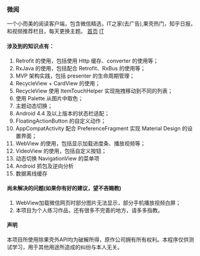 ### 微阅
一个小而美的阅读客户端，包含微信精选，IT之家(去广告),果壳热门，知乎日报，和视频推荐栏目，每天更换主题。
[首页][1] [IT][2]
#### 涉及到的知识点有：
1. Retrofit 的使用，包括使用 Http 缓存、converter 的使用等；
2. RxJava 的使用，包括配合 Retrofit、RxBus 的使用等；
3. MVP 架构实践，包括 presenter 的生命周期管理；
4. RecycleView + CardView 的使用；
5. RecycleView 使用 ItemTouchHelper 实现拖拽移动到不同的列表；
6. 使用 Palette 从图片中取色；
7. 主题动态切换；
8. Android 4.4 及以上版本的状态栏适配；
9. FloatingActionButton 的自定义动作；
10. AppCompatActivity 配合 PreferenceFragment 实现 Material Design 的设置界面；
11. WebView 的使用，包括显示加载进度条、播放视频等；
12. VideoView 的使用，包括自定义按钮；
13. 动态切换 NavigationView 的菜单项
14. Android 抓包及逆向分析
15. 数据离线缓存

#### 尚未解决的问题(如果你有好的建议，望不吝赐教)
1. WebView加载微信网页时部分图片无法显示，部分手机播放视频白屏；
2. 本项目为个人练习作品，还有很多不完善的地方，请多多指教。

#### 声明
本项目所使用除果壳外API均为破解所得，原作公司拥有所有权利。本程序仅供测试学习，用于其他用途所造成的纠纷与本人无关。

[1]: http://ww4.sinaimg.cn/mw690/723b2af4gw1f3hx5iwcn6j21401z4qgw.jpg
[2]: http://ww1.sinaimg.cn/mw690/723b2af4gw1f3hx5k3uu4j21401z44kh.jpg